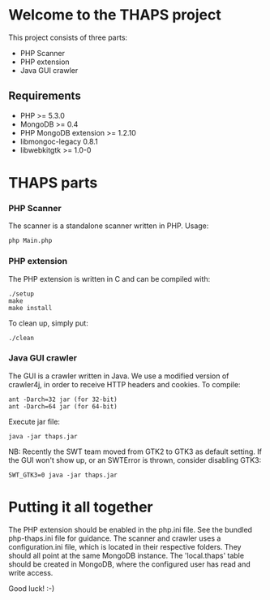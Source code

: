 # Welcome to the THAPS project

This project consists of three parts:

* PHP Scanner
* PHP extension
* Java GUI crawler

## Requirements

 * PHP >= 5.3.0
 * MongoDB >= 0.4
 * PHP MongoDB extension >= 1.2.10
 * libmongoc-legacy 0.8.1
 * libwebkitgtk >= 1.0-0

# THAPS parts

### PHP Scanner
The scanner is a standalone scanner written in PHP. Usage:

    php Main.php

### PHP extension
The PHP extension is written in C and can be compiled with:

    ./setup
    make
    make install

To clean up, simply put:

    ./clean

### Java GUI crawler
The GUI is a crawler written in Java. We use a modified version of crawler4j, in order to receive HTTP headers and cookies. To compile:

    ant -Darch=32 jar (for 32-bit)
    ant -Darch=64 jar (for 64-bit)

Execute jar file:

    java -jar thaps.jar

NB: Recently the SWT team moved from GTK2 to GTK3 as default setting. If the GUI won't show up, or an SWTError is thrown, consider disabling GTK3:

    SWT_GTK3=0 java -jar thaps.jar
    
# Putting it all together

The PHP extension should be enabled in the php.ini file. See the bundled php-thaps.ini file for guidance.
The scanner and crawler uses a configuration.ini file, which is located in their respective folders.
They should all point at the same MongoDB instance.
The 'local.thaps' table should be created in MongoDB, where the configured user has read and write access.

Good luck! :-)